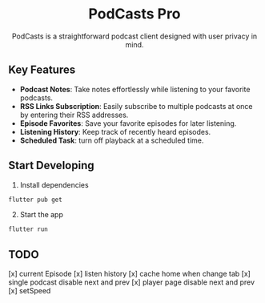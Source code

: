 <div align="center">
    <!-- <img src="logo.png" alt="logo" width="100" height="100"> -->
    <h1>PodCasts Pro</h1>
    <p>PodCasts is a straightforward podcast client designed with user privacy in mind.</p>
</div>

## Key Features

- **Podcast Notes**: Take notes effortlessly while listening to your favorite podcasts.
- **RSS Links Subscription**: Easily subscribe to multiple podcasts at once by entering their RSS addresses.
- **Episode Favorites**: Save your favorite episodes for later listening.
- **Listening History**: Keep track of recently heard episodes.
- **Scheduled Task**: turn off playback at a scheduled time.

## Start Developing

1. Install dependencies

```bash
flutter pub get
```

2. Start the app

```bash
flutter run
```

## TODO
[x] current Episode
[x] listen history
[x] cache home when change tab
[x] single podcast disable next and prev
[x] player page disable next and prev
[x] setSpeed
